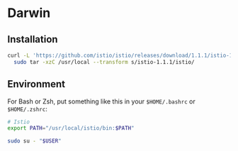 # Darwin

## Installation

```sh
curl -L 'https://github.com/istio/istio/releases/download/1.1.1/istio-1.1.1-osx.tar.gz' | \
  sudo tar -xzC /usr/local --transform s/istio-1.1.1/istio/
```

## Environment

For Bash or Zsh, put something like this in your `$HOME/.bashrc` or `$HOME/.zshrc`:

```sh
# Istio
export PATH="/usr/local/istio/bin:$PATH"
```

```sh
sudo su - "$USER"
```
